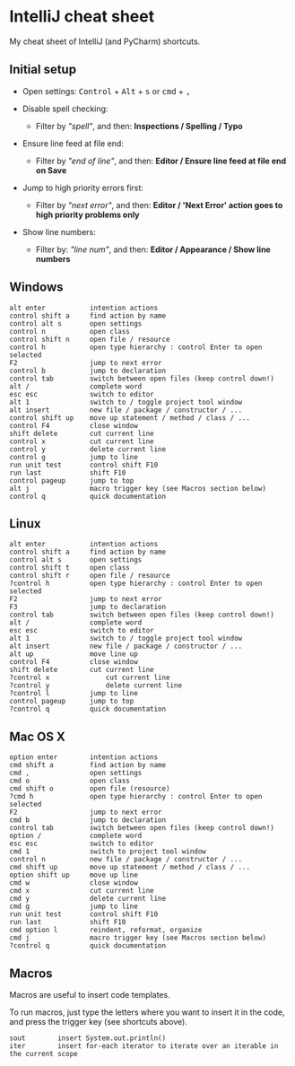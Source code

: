 IntelliJ cheat sheet
====================

My cheat sheet of IntelliJ (and PyCharm) shortcuts.


Initial setup
-------------

- Open settings:
  <kbd>Control</kbd> + <kbd>Alt</kbd> + <kbd>s</kbd> or <kbd>cmd</kbd> + <kbd>,</kbd>

- Disable spell checking:
  - Filter by *"spell"*, and then: **Inspections / Spelling / Typo**

- Ensure line feed at file end:
  - Filter by *"end of line"*, and then: **Editor / Ensure line feed at file end on Save**

- Jump to high priority errors first:
  - Filter by *"next error"*, and then: **Editor / 'Next Error' action goes to high priority problems only**

- Show line numbers:
  - Filter by: *"line num"*, and then: **Editor / Appearance / Show line numbers**


Windows
-------

    alt enter           intention actions
    control shift a     find action by name
    control alt s       open settings
    control n           open class
    control shift n     open file / resource
    control h           open type hierarchy : control Enter to open selected
    F2                  jump to next error
    control b           jump to declaration
    control tab         switch between open files (keep control down!)
    alt /               complete word
    esc esc             switch to editor
    alt 1               switch to / toggle project tool window
    alt insert          new file / package / constructor / ...
    control shift up    move up statement / method / class / ...
    control F4          close window
    shift delete        cut current line
    control x           cut current line
    control y           delete current line
    control g           jump to line
    run unit test       control shift F10
    run last            shift F10
    control pageup      jump to top
    alt j               macro trigger key (see Macros section below)
    control q           quick documentation

Linux
-----

    alt enter           intention actions
    control shift a     find action by name
    control alt s       open settings
    control shift t     open class
    control shift r     open file / resource
    ?control h          open type hierarchy : control Enter to open selected
    F2                  jump to next error
    F3                  jump to declaration
    control tab         switch between open files (keep control down!)
    alt /               complete word
    esc esc             switch to editor
    alt 1               switch to / toggle project tool window
    alt insert          new file / package / constructor / ...
    alt up              move line up
    control F4          close window
    shift delete        cut current line
    ?control x		    	cut current line
    ?control y    			delete current line
    ?control l          jump to line
    control pageup      jump to top
    ?control q          quick documentation


Mac OS X
--------

    option enter        intention actions
    cmd shift a         find action by name
    cmd ,               open settings
    cmd o               open class
    cmd shift o         open file (resource)
    ?cmd h              open type hierarchy : control Enter to open selected
    F2                  jump to next error
    cmd b               jump to declaration
    control tab         switch between open files (keep control down!)
    option /            complete word
    esc esc             switch to editor
    cmd 1               switch to project tool window
    control n           new file / package / constructor / ...
    cmd shift up        move up statement / method / class / ...
    option shift up     move up line
    cmd w               close window
    cmd x               cut current line
    cmd y               delete current line
    cmd g               jump to line
    run unit test       control shift F10
    run last            shift F10
    cmd option l        reindent, reformat, organize
    cmd j               macro trigger key (see Macros section below)
    ?control q          quick documentation

Macros
------

Macros are useful to insert code templates.

To run macros, just type the letters where you want to insert it in the code,
and press the trigger key (see shortcuts above).

    sout        insert System.out.println()
    iter        insert for-each iterator to iterate over an iterable in the current scope

